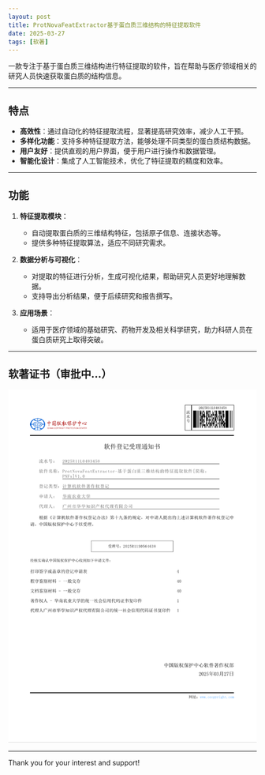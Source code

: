 ```yaml
---
layout: post
title: ProtNovaFeatExtractor基于蛋白质三维结构的特征提取软件
date: 2025-03-27
tags: [软著]
---
```

一款专注于基于蛋白质三维结构进行特征提取的软件，旨在帮助与医疗领域相关的研究人员快速获取蛋白质的结构信息。

---
## 特点
- **高效性**：通过自动化的特征提取流程，显著提高研究效率，减少人工干预。
- **多样化功能**：支持多种特征提取方法，能够处理不同类型的蛋白质结构数据。
- **用户友好**：提供直观的用户界面，便于用户进行操作和数据管理。
- **智能化设计**：集成了人工智能技术，优化了特征提取的精度和效率。

---
## 功能
1. **特征提取模块**：
   - 自动提取蛋白质的三维结构特征，包括原子信息、连接状态等。
   - 提供多种特征提取算法，适应不同研究需求。

2. **数据分析与可视化**：
   - 对提取的特征进行分析，生成可视化结果，帮助研究人员更好地理解数据。
   - 支持导出分析结果，便于后续研究和报告撰写。

3. **应用场景**：
   - 适用于医疗领域的基础研究、药物开发及相关科学研究，助力科研人员在蛋白质研究上取得突破。

---
## 软著证书（审批中...）
![ProtNovaFeatExtractor软著证书](/ProtN.png)

---
Thank you for your interest and support!
